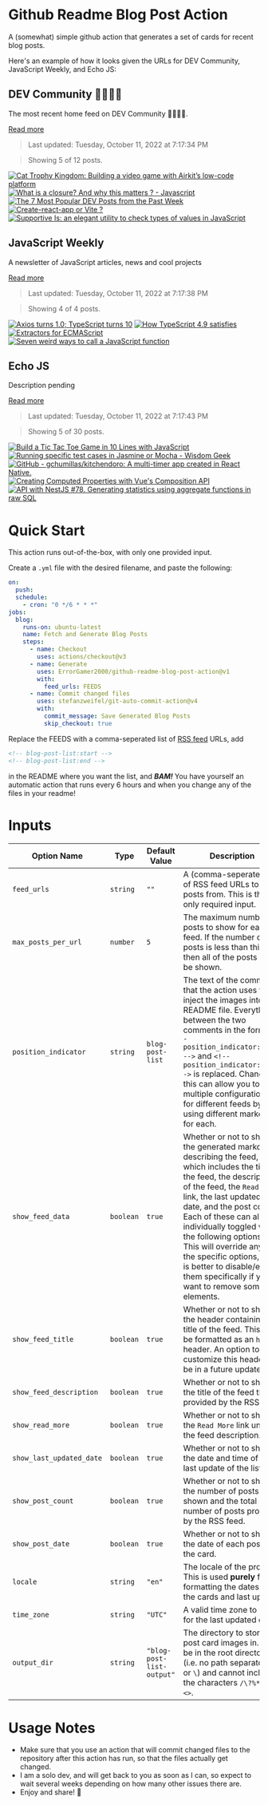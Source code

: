 # Github Readme Blog Post Action

A (somewhat) simple github action that generates a set of cards for recent blog posts.

Here's an example of how it looks given the URLs for DEV Community, JavaScript Weekly, and Echo JS:

<!-- post-list:start -->
## DEV Community 👩‍💻👨‍💻

The most recent home feed on DEV Community 👩‍💻👨‍💻.

[Read more](https://dev.to)
> Last updated: Tuesday, October 11, 2022 at 7:17:34 PM

> Showing 5 of 12 posts.

[![Cat Trophy Kingdom: Building a video game with Airkit’s low-code platform](https://raw.githubusercontent.com/ErrorGamer2000/github-readme-blog-post-action/main/generated_files/DEV_Community_👩‍💻👨‍💻/Cat_Trophy_Kingdom__Building_a_video_game_with_Airkit’s_low-code_platform.svg)](https://dev.to/airkit/cat-trophy-kingdom-building-a-video-game-with-airkits-low-code-platform-5dlh)
[![What is a closure? And why this matters ? - Javascript](https://raw.githubusercontent.com/ErrorGamer2000/github-readme-blog-post-action/main/generated_files/DEV_Community_👩‍💻👨‍💻/What_is_a_closure__And_why_this_matters___-_Javascript.svg)](https://dev.to/vcctm/what-is-a-closure-and-why-this-matters-javascript-386p)
[![The 7 Most Popular DEV Posts from the Past Week](https://raw.githubusercontent.com/ErrorGamer2000/github-readme-blog-post-action/main/generated_files/DEV_Community_👩‍💻👨‍💻/The_7_Most_Popular_DEV_Posts_from_the_Past_Week.svg)](https://dev.to/devteam/the-7-most-popular-dev-posts-from-the-past-week-3knj)
[![Create-react-app or Vite ?](https://raw.githubusercontent.com/ErrorGamer2000/github-readme-blog-post-action/main/generated_files/DEV_Community_👩‍💻👨‍💻/Create-react-app_or_Vite__.svg)](https://dev.to/leopold/create-react-app-or-vite--33d9)
[![Supportive Is: an elegant utility to check types of values in JavaScript](https://raw.githubusercontent.com/ErrorGamer2000/github-readme-blog-post-action/main/generated_files/DEV_Community_👩‍💻👨‍💻/Supportive_Is__an_elegant_utility_to_check_types_of_values_in_JavaScript.svg)](https://dev.to/hassanzohdy/supportive-is-an-elegant-utility-to-check-types-of-values-in-javascript-1b3e)


## JavaScript Weekly

A newsletter of JavaScript articles, news and cool projects

[Read more](https://javascriptweekly.com/)
> Last updated: Tuesday, October 11, 2022 at 7:17:38 PM

> Showing 4 of 4 posts.

[![Axios turns 1.0; TypeScript turns 10](https://raw.githubusercontent.com/ErrorGamer2000/github-readme-blog-post-action/main/generated_files/JavaScript_Weekly/Axios_turns_1.0;_TypeScript_turns_10.svg)](https://javascriptweekly.com/issues/609)
[![How TypeScript 4.9 satisfies](https://raw.githubusercontent.com/ErrorGamer2000/github-readme-blog-post-action/main/generated_files/JavaScript_Weekly/How_TypeScript_4.9_satisfies.svg)](https://javascriptweekly.com/issues/608)
[![Extractors for ECMAScript](https://raw.githubusercontent.com/ErrorGamer2000/github-readme-blog-post-action/main/generated_files/JavaScript_Weekly/Extractors_for_ECMAScript.svg)](https://javascriptweekly.com/issues/607)
[![Seven weird ways to call a JavaScript function](https://raw.githubusercontent.com/ErrorGamer2000/github-readme-blog-post-action/main/generated_files/JavaScript_Weekly/Seven_weird_ways_to_call_a_JavaScript_function.svg)](https://javascriptweekly.com/issues/606)


## Echo JS

Description pending

[Read more](
http://www.echojs.com
)
> Last updated: Tuesday, October 11, 2022 at 7:17:43 PM

> Showing 5 of 30 posts.

[![Build a Tic Tac Toe Game in 10 Lines with JavaScript](https://raw.githubusercontent.com/ErrorGamer2000/github-readme-blog-post-action/main/generated_files/_Echo_JS_/Build_a_Tic_Tac_Toe_Game_in_10_Lines_with_JavaScript.svg)](https://lyty.dev/blog/tic-tac-toe-game-javascript/)
[![Running specific test cases in Jasmine or Mocha - Wisdom Geek](https://raw.githubusercontent.com/ErrorGamer2000/github-readme-blog-post-action/main/generated_files/_Echo_JS_/Running_specific_test_cases_in_Jasmine_or_Mocha_-_Wisdom_Geek.svg)](https://www.wisdomgeek.com/development/web-development/javascript/running-specific-test-cases-in-jasmine/)
[![GitHub - gchumillas/kitchendoro: A multi-timer app created in React Native.](https://raw.githubusercontent.com/ErrorGamer2000/github-readme-blog-post-action/main/generated_files/_Echo_JS_/GitHub_-_gchumillas_kitchendoro__A_multi-timer_app_created_in_React_Native..svg)](https://github.com/gchumillas/kitchendoro)
[![Creating Computed Properties with Vue's Composition API](https://raw.githubusercontent.com/ErrorGamer2000/github-readme-blog-post-action/main/generated_files/_Echo_JS_/Creating_Computed_Properties_with_Vue's_Composition_API.svg)](
https://masteringjs.io/tutorials/vue/composition-computed
)
[![API with NestJS #78. Generating statistics using aggregate functions in raw SQL](https://raw.githubusercontent.com/ErrorGamer2000/github-readme-blog-post-action/main/generated_files/_Echo_JS_/API_with_NestJS__78._Generating_statistics_using_aggregate_functions_in_raw_SQL.svg)](https://wanago.io/2022/10/10/api-nestjs-aggregate-functions-sql/)


<!-- post-list:end -->

# Quick Start

This action runs out-of-the-box, with only one provided input.

Create a `.yml` file with the desired filename, and paste the following:

```yml
on:
  push:
  schedule:
    - cron: "0 */6 * * *"
jobs:
  blog:
    runs-on: ubuntu-latest
    name: Fetch and Generate Blog Posts
    steps:
      - name: Checkout
        uses: actions/checkout@v3
      - name: Generate
        uses: ErrorGamer2000/github-readme-blog-post-action@v1
        with:
          feed_urls: FEEDS
      - name: Commit changed files
        uses: stefanzweifel/git-auto-commit-action@v4
        with:
          commit_message: Save Generated Blog Posts
          skip_checkout: true
```

Replace the FEEDS with a comma-seperated list of [RSS feed](https://rss.com/blog/how-do-rss-feeds-work/) URLs, add

```md
<!-- blog-post-list:start -->
<!-- blog-post-list:end -->
```

in the README where you want the list, and **_BAM!_** You have yourself an automatic action that runs every 6 hours and when you change any of the files in your readme!

# Inputs

<table>
  <thead>
    <tr>
      <th>Option Name</th>
      <th>Type</th>
      <th>Default Value</th>
      <th>Description</th>
    </tr>
  </thead>
  <tbody>
    <tr>
      <td><code>feed_urls</code></td>
      <td><code>string</code></td>
      <td><code>""</code></td>
      <td>A (comma-seperated) list of RSS feed URLs to load posts from. This is the only required input.</td>
    </tr>
    <tr>
      <td><code>max_posts_per_url</code></td>
      <td><code>number</code></td>
      <td><code>5</code></td>
      <td>The maximum number of posts to show for each feed. If the number of posts is less than this, then all of the posts will be shown.</td>
    </tr>
    <tr>
      <td><code>position_indicator</code></td>
      <td><code>string</code></td>
      <td><code>blog-post-list</code></td>
      <td>The text of the comments that the action uses to inject the images into the README file. Everything between the two comments in the form <code>&lt;!-- position_indicator:start --&gt;</code> and <code>&lt;!-- position_indicator:end --&gt;</code> is replaced. Changing this can allow you to use multiple configurations for different feeds by using different markers for each.</td>
    </tr>
    <tr>
      <td><code>show_feed_data</code></td>
      <td><code>boolean</code></td>
      <td><code>true</code></td>
      <td>Whether or not to show the generated markdown describing the feed, which includes the title of the feed, the description of the feed, the <code>Read More</code> link, the last updated date, and the post count. Each of these can also be individually toggled with the following options. This will override any of the specific options, so it is better to disable/enable them specifically if you want to remove some elements.</td>
    </tr>
    <tr>
      <td><code>show_feed_title</code></td>
      <td><code>boolean</code></td>
      <td><code>true</code></td>
      <td>Whether or not to show the header containing the title of the feed. This will be formatted as an <code>h2</code> header. An option to customize this header will be in a future update.</td>
    </tr>
    <tr>
      <td><code>show_feed_description</code></td>
      <td><code>boolean</code></td>
      <td><code>true</code></td>
      <td>Whether or not to show the title of the feed that is provided by the RSS feed.</td>
    </tr>
    <tr>
      <td><code>show_read_more</code></td>
      <td><code>boolean</code></td>
      <td><code>true</code></td>
      <td>Whether or not to show the <code>Read More</code> link under the feed description.</td>
    </tr>
    <tr>
      <td><code>show_last_updated_date</code></td>
      <td><code>boolean</code></td>
      <td><code>true</code></td>
      <td>Whether or not to show the date and time of the last update of the list.</td>
    </tr>
    <tr>
      <td><code>show_post_count</code></td>
      <td><code>boolean</code></td>
      <td><code>true</code></td>
      <td>Whether or not to show the number of posts shown and the total number of posts provided by the RSS feed.</td>
    </tr>
    <tr>
      <td><code>show_post_date</code></td>
      <td><code>boolean</code></td>
      <td><code>true</code></td>
      <td>Whether or not to show the date of each post on the card.</td>
    </tr>
    <tr>
      <td><code>locale</code></td>
      <td><code>string</code></td>
      <td><code>"en"</code></td>
      <td>The locale of the project. This is used <strong>purely</strong> for formatting the dates of the cards and last update.</td>
    </tr>
    <tr>
      <td><code>time_zone</code></td>
      <td><code>string</code></td>
      <td><code>"UTC"</code></td>
      <td>A valid time zone to use for the last updated date.</td>
    </tr>
    <tr>
      <td><code>output_dir</code></td>
      <td><code>string</code></td>
      <td><code>"blog-post-list-output"</code></td>
      <td>The directory to store the post card images in. Must be in the root directory (i.e. no path separators <code>/</code> or <code>\</code>) and cannot include the characters <code>/\?%*:|"&lt;&gt;</code>.</td>
    </tr>
<!--
    <tr>
      <td><code></code></td>
      <td><cde></cde></td>
      <td><code></code></td>
      <td></td>
    </tr>
-->
  </tbody>
</table>

# Usage Notes

- Make sure that you use an action that will commit changed files to the repository after this action has run, so that the files actually get changed.
- I am a solo dev, and will get back to you as soon as I can, so expect to wait several weeks depending on how many other issues there are.
- Enjoy and share! 🤗
